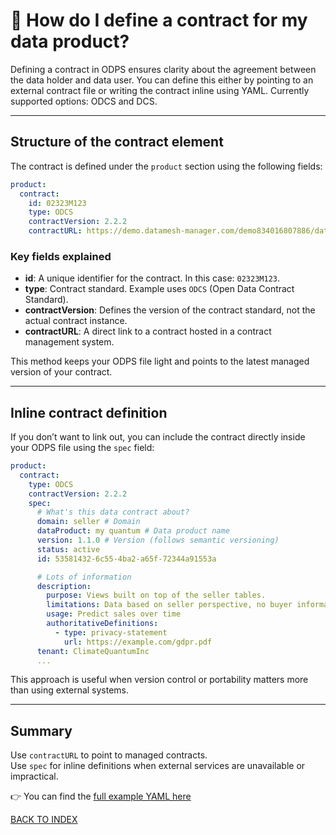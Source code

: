 # 📄 How do I define a contract for my data product?

Defining a contract in ODPS ensures clarity about the agreement between the data holder and data user. You can define this either by pointing to an external contract file or writing the contract inline using YAML. Currently supported options: ODCS and DCS.

---

## Structure of the contract element

The contract is defined under the `product` section using the following fields:

```yaml
product:
  contract:
    id: 02323M123  
    type: ODCS 
    contractVersion: 2.2.2
    contractURL: https://demo.datamesh-manager.com/demo834016807886/dataproducts/9bd53b1b-b51e-41a8-a757-4d33b4cde460
```

### Key fields explained

- **id**: A unique identifier for the contract. In this case: `02323M123`.
- **type**: Contract standard. Example uses `ODCS` (Open Data Contract Standard).
- **contractVersion**: Defines the version of the contract standard, not the actual contract instance.
- **contractURL**: A direct link to a contract hosted in a contract management system.

This method keeps your ODPS file light and points to the latest managed version of your contract.

---

## Inline contract definition

If you don’t want to link out, you can include the contract directly inside your ODPS file using the `spec` field:

```yaml
product:
  contract:
    type: ODCS 
    contractVersion: 2.2.2
    spec:
      # What's this data contract about?
      domain: seller # Domain
      dataProduct: my quantum # Data product name
      version: 1.1.0 # Version (follows semantic versioning)
      status: active
      id: 53581432-6c55-4ba2-a65f-72344a91553a

      # Lots of information
      description:
        purpose: Views built on top of the seller tables.
        limitations: Data based on seller perspective, no buyer information
        usage: Predict sales over time
        authoritativeDefinitions:
          - type: privacy-statement
            url: https://example.com/gdpr.pdf
      tenant: ClimateQuantumInc
      ...
```

This approach is useful when version control or portability matters more than using external systems.

---

## Summary

Use `contractURL` to point to managed contracts.  
Use `spec` for inline definitions when external services are unavailable or impractical.

👉 You can find the [full example YAML here](yaml/contract.yml)

[BACK TO INDEX](https://github.com/Open-Data-Product-Initiative/odps-examples/blob/main/README.md)
